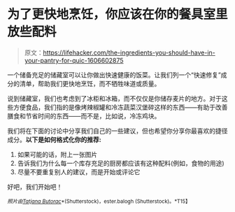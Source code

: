 # 为了更快地烹饪，你应该在你的餐具室里放些配料

> 原文：<https://lifehacker.com/the-ingredients-you-should-have-in-your-pantry-for-quic-1606602875>

一个储备充足的储藏室可以让你做出快速健康的饭菜。让我们列一个“快速修复”成分的清单，帮助我们更快地烹饪，而不牺牲味道或质量。



说到储藏室，我们也考虑到了冰柜和冰箱，而不仅仅是你储存麦片的地方。对于这些方便食品，我们指的是像烤辣椒罐和冷冻蔬菜汉堡碎这样的东西——有助于改善膳食和节省时间的东西——而不是，比如说，冷冻鸡块。

我们将在下面的讨论中分享我们自己的一些建议，但也希望你分享你最喜欢的捷径成分。**以下是如何格式化你的推荐:**

1.  如果可能的话，附上一张图片
2.  告诉我们为什么每一个库存充足的厨房都应该有这种配料(例如，食物的用途)
3.  尽量不要重复别人的建议，而是开始或评论它

好吧，我们开始吧！

<small>*照片由*</small>[<small>*Tatjana Butorac*</small>](http://www.shutterstock.com/pic.mhtml?id=200712206&src=id)<small>*(Shutterstock)，ester.balogh (Shutterstock)。*T15】</small>